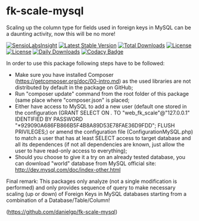 # fk-scale-mysql
Scaling up the column type for fields used in foreign keys in MySQL can be a daunting activity, now this will be no more!

[![SensioLabsInsight](https://insight.sensiolabs.com/projects/c392dde2-7f81-413c-9c80-da48a3a4b89c/big.png)](https://insight.sensiolabs.com/projects/c392dde2-7f81-413c-9c80-da48a3a4b89c)
[![Latest Stable Version](https://poser.pugx.org/danielgp/fk-scale-mysql/v/stable)](https://packagist.org/packages/danielgp/fk-scale-mysql)
[![Total Downloads](https://poser.pugx.org/danielgp/fk-scale-mysql/downloads)](https://packagist.org/packages/danielgp/fk-scale-mysql)
[![License](https://poser.pugx.org/danielgp/fk-scale-mysql/license)](https://packagist.org/packages/danielgp/fk-scale-mysql)
[![License](https://poser.pugx.org/danielgp/fk-scale-mysql/license)](https://packagist.org/packages/danielgp/fk-scale-mysql)
[![Daily Downloads](https://poser.pugx.org/danielgp/fk-scale-mysql/d/daily)](https://packagist.org/packages/danielgp/fk-scale-mysql)
[![Codacy Badge](https://api.codacy.com/project/badge/grade/83e1087fbff94479b333fdd32b74bcc8)](https://www.codacy.com/app/danielpopiniuc/fk-scale-mysql)

In order to use this package following steps have to be followed:
- Make sure you have installed Composer (https://getcomposer.org/doc/00-intro.md) as the used libraries are not distributed by default in the package on GitHub;
- Run "composer update" command from the root folder of this package (same place where "composer.json" is placed;
- Either have access to MySQL to add a new user (default one stored in the configuration (GRANT SELECT ON *.* TO "web_fk_scale"@"127.0.0.1" IDENTIFIED BY PASSWORD "*929090A686FB866B5F4B8A89D53E78FAE36D9FDD"; FLUSH PRIVILEGES;) or amend the configuration file (ConfigurationMySQL.php) to match a user that has at least SELECT access to target database and all its dependences (if not all dependencies are known, just allow the user to have read-only access to everything);
- Should you choose to give it a try on an already tested database, you can download "world" database from MySQL official site: http://dev.mysql.com/doc/index-other.html

Final remark: This packages only analyze (not a single modification is performed) and only provides sequence of query to make necessary scaling (up or down) of Foreign Keys in MySQL databases starting from a combination of a Database/Table/Column!

(https://github.com/danielgp/fk-scale-mysql)
